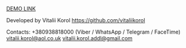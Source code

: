 [DEMO LINK](https://vitaliikorol.github.io/store_test_task/)

Developed by Vitalii Korol
https://github.com/vitaliikorol

Contacts:
+380938818000 (Viber / WhatsApp / Telegram / FaceTime)
vitalii.korol@aol.co.uk
vitalii.korol.addl@gmail.com
